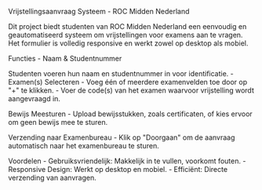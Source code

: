 Vrijstellingsaanvraag Systeem - ROC Midden Nederland

Dit project biedt studenten van ROC Midden Nederland een eenvoudig en geautomatiseerd systeem om vrijstellingen voor examens aan te vragen. Het formulier is volledig responsive en werkt zowel op desktop als mobiel.

Functies
    - Naam & Studentnummer

Studenten voeren hun naam en studentnummer in voor identificatie.
    - Examen(s) Selecteren
    - Voeg één of meerdere examenvelden toe door op "+" te klikken.
    - Voer de code(s) van het examen waarvoor vrijstelling wordt aangevraagd in.

Bewijs Meesturen
    - Upload bewijsstukken, zoals certificaten, of kies ervoor om geen bewijs mee te sturen.

Verzending naar Examenbureau
    - Klik op "Doorgaan" om de aanvraag automatisch naar het examenbureau te sturen.

Voordelen
    - Gebruiksvriendelijk: Makkelijk in te vullen, voorkomt fouten.
    - Responsive Design: Werkt op desktop en mobiel.
    - Efficiënt: Directe verzending van aanvragen.
